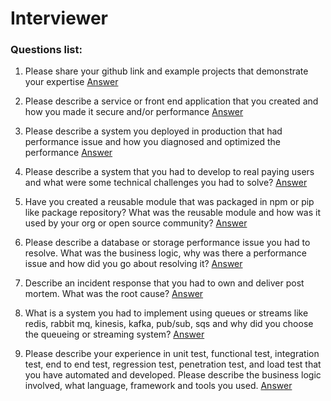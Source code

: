 # Interviewer 
### Questions list:

1. Please share your github link and example projects that demonstrate your expertise
[Answer](https://github.com/AlexHoangx/c1/tree/main/Q1/README.md)

2. Please describe a service or front end application that you created and how you made it secure and/or performance
[Answer](https://github.com/AlexHoangx/c1/tree/main/Q2/README.md)

3. Please describe a system you deployed in production that had performance issue and how you diagnosed and optimized the performance
[Answer](https://github.com/AlexHoangx/c1/tree/main/Q3/README.md)

4. Please describe a system that you had to develop to real paying users and what were some technical challenges you had to solve?
[Answer](https://github.com/AlexHoangx/c1/tree/main/Q4/README.md)

5. Have you created a reusable module that was packaged in npm or pip like package repository? What was the reusable module and how was it used by your org or open source community?
[Answer](https://github.com/AlexHoangx/c1/tree/main/Q5/README.md)

6. Please describe a database or storage performance issue you had to resolve. What was the business logic, why was there a performance issue and how did you go about resolving it?
[Answer](https://github.com/AlexHoangx/c1/tree/main/Q6/README.md)

7. Describe an incident response that you had to own and deliver post mortem. What was the root cause?
[Answer](https://github.com/AlexHoangx/c1/tree/main/Q7/README.md)

8. What is a system you had to implement using queues or streams like redis, rabbit mq, kinesis, kafka, pub/sub, sqs and why did you choose the queueing or streaming system?
[Answer](https://github.com/AlexHoangx/c1/tree/main/Q8/README.md)

9. Please describe your experience in unit test, functional test, integration test, end to end test, regression test, penetration test, and load test that you have automated and developed. Please describe the business logic involved, what language, framework and tools you used.
[Answer](https://github.com/AlexHoangx/c1/tree/main/Q9/README.md)

